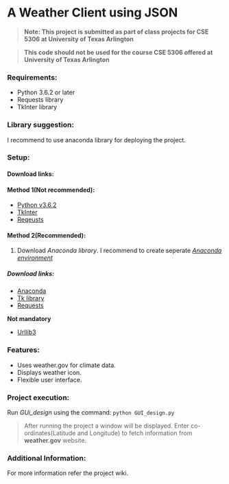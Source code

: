 # A Weather Client using JSON

>**Note: This project is submitted as part of class projects for CSE 5306 at University of Texas Arlington**

>**This code should not be used for the course CSE 5306 offered at University of Texas Arlington**

### Requirements:

* Python 3.6.2 or later
* Requests library
* TkInter library

### Library suggestion:

I recommend to use anaconda library for deploying the project.

### Setup:

#### Download links:

#### Method 1(Not recommended):

* [Python v3.6.2](https://www.python.org/downloads/)
* [TkInter](https://docs.python.org/3/library/tkinter.html)
* [Reqeusts](http://docs.python-requests.org/en/master/user/install/)

#### Method 2(Recommended):

1. Download *Anaconda library*. I recommend to create seperate *[Anaconda environment](https://conda.io/docs/user-guide/tasks/manage-environments.html)*

##### Download links:

* [Anaconda](https://www.anaconda.com/download/)
* [Tk library](https://anaconda.org/anaconda/tk)
* [Requests](https://anaconda.org/anaconda/requests)

**Not mandatory** 

* [Urllib3](https://anaconda.org/anaconda/urllib3)

### Features:

* Uses weather.gov for climate data.
* Displays weather icon.
* Flexible user interface.

### Project execution:

Run *GUi_design* using the command: `python GUI_design.py`

>After running the project a window will be displayed. Enter co-ordinates(Latitude and Longitude) to fetch information from **weather.gov** website.

### Additional Information:

For more information refer the project wiki.
